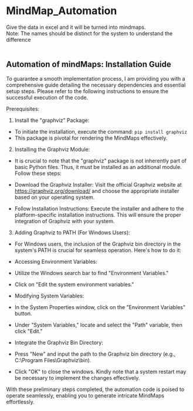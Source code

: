 # MindMap_Automation
Give the data in excel and it will be turned into mindmaps.<br> Note: The names should be distinct for the system to understand the difference<br>
<br>
## Automation of mindMaps: Installation Guide
To guarantee a smooth implementation process, I am providing you with a comprehensive
guide detailing the necessary dependencies and essential setup steps. Please refer to the
following instructions to ensure the successful execution of the code.

Prerequisites:

1. Install the &quot;graphviz&quot; Package:
- To initiate the installation, execute the command: `pip install graphviz`
- This package is pivotal for rendering the MindMaps effectively.

2. Installing the Graphviz Module:
- It is crucial to note that the &quot;graphviz&quot; package is not inherently part of basic Python files.
Thus, it must be installed as an additional module. Follow these steps:

- Download the Graphviz Installer:
Visit the official Graphviz website at https://graphviz.org/download/ and choose the
appropriate installer based on your operating system.

- Follow Installation Instructions:
Execute the installer and adhere to the platform-specific installation instructions. This will
ensure the proper integration of Graphviz with your system.

3. Adding Graphviz to PATH (For Windows Users):
- For Windows users, the inclusion of the Graphviz bin directory in the system&#39;s PATH is
crucial for seamless operation. Here&#39;s how to do it:

- Accessing Environment Variables:
- Utilize the Windows search bar to find &quot;Environment Variables.&quot;
- Click on &quot;Edit the system environment variables.&quot;

- Modifying System Variables:
- In the System Properties window, click on the &quot;Environment Variables&quot; button.
- Under &quot;System Variables,&quot; locate and select the &quot;Path&quot; variable, then click &quot;Edit.&quot;

- Integrate the Graphviz Bin Directory:
- Press &quot;New&quot; and input the path to the Graphviz bin directory (e.g., C:\Program
Files\Graphviz\bin).
- Click &quot;OK&quot; to close the windows. Kindly note that a system restart may be necessary to
implement the changes effectively.

With these preliminary steps completed, the automation code is poised to operate seamlessly,
enabling you to generate intricate MindMaps effortlessly.
